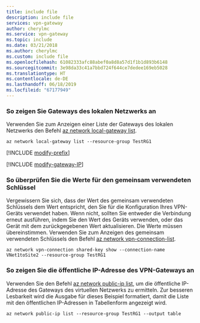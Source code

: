 ```yaml
---
title: include file
description: include file
services: vpn-gateway
author: cherylmc
ms.service: vpn-gateway
ms.topic: include
ms.date: 03/21/2018
ms.author: cherylmc
ms.custom: include file
ms.openlocfilehash: 61082333afc88abef0a8d8a57d1f1b1d893b6148
ms.sourcegitcommit: 3e98da33c41a7bbd724f644ce7dedee169eb5028
ms.translationtype: HT
ms.contentlocale: de-DE
ms.lasthandoff: 06/18/2019
ms.locfileid: "67177949"
---
```

### <a name="to-view-local-network-gateways"></a>So zeigen Sie Gateways des lokalen Netzwerks an

Verwenden Sie zum Anzeigen einer Liste der Gateways des lokalen Netzwerks den Befehl [az network local-gateway list](https://docs.microsoft.com/cli/azure/network/local-gateway).

```azurecli
az network local-gateway list --resource-group TestRG1
```

[!INCLUDE [modify-prefix](vpn-gateway-modify-ip-prefix-cli-include.md)]

[!INCLUDE [modify-gateway-IP](vpn-gateway-modify-lng-gateway-ip-cli-include.md)]

### <a name="to-verify-the-shared-key-values"></a>So überprüfen Sie die Werte für den gemeinsam verwendeten Schlüssel

Vergewissern Sie sich, dass der Wert des gemeinsam verwendeten Schlüssels dem Wert entspricht, den Sie für die Konfiguration Ihres VPN-Geräts verwendet haben. Wenn nicht, sollten Sie entweder die Verbindung erneut ausführen, indem Sie den Wert des Geräts verwenden, oder das Gerät mit dem zurückgegebenen Wert aktualisieren. Die Werte müssen übereinstimmen. Verwenden Sie zum Anzeigen des gemeinsam verwendeten Schlüssels den Befehl [az network vpn-connection-list](https://docs.microsoft.com/cli/azure/network/vpn-connection).

```azurecli
az network vpn-connection shared-key show --connection-name VNet1toSite2 --resource-group TestRG1
```
### <a name="to-view-the-vpn-gateway-public-ip-address"></a>So zeigen Sie die öffentliche IP-Adresse des VPN-Gateways an

Verwenden Sie den Befehl [az network public-ip list](https://docs.microsoft.com/cli/azure/network/public-ip), um die öffentliche IP-Adresse des Gateways des virtuellen Netzwerks zu ermitteln. Zur besseren Lesbarkeit wird die Ausgabe für dieses Beispiel formatiert, damit die Liste mit den öffentlichen IP-Adressen in Tabellenform angezeigt wird.

```azurecli
az network public-ip list --resource-group TestRG1 --output table
```

